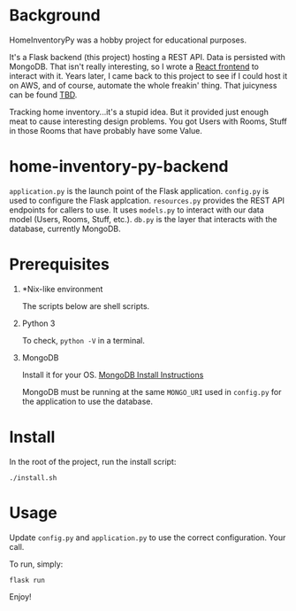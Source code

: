 # Background
HomeInventoryPy was a hobby project for educational purposes. 

It's a Flask backend (this project) hosting a REST API. Data is persisted with MongoDB. That isn't really interesting, so I wrote a [React frontend](https://github.com/mbraha/home-inventory-py-frontend) to interact with it. Years later, I came back to this project to see if I could host it on AWS, and of course, automate the whole freakin' thing.
That juicyness can be found [TBD](https://github.com/mbraha/).

Tracking home inventory...it's a stupid idea. But it provided just enough meat to cause interesting design problems. You got Users with Rooms, Stuff in those Rooms that have probably have some Value.

# home-inventory-py-backend
`application.py` is the launch point of the Flask application.
`config.py` is used to configure the Flask applcation.
`resources.py` provides the REST API endpoints for callers to use. It uses `models.py` to interact with our data model (Users, Rooms, Stuff, etc.).
`db.py` is the layer that interacts with the database, currently MongoDB. 

# Prerequisites

1. \*Nix-like environment

    The scripts below are shell scripts.

2. Python 3

   To check, `python -V` in a terminal.

3. MongoDB

   Install it for your OS. [MongoDB Install Instructions](https://docs.mongodb.com/manual/installation/)

   MongoDB must be running at the same `MONGO_URI` used in `config.py` for the application to use the database.

# Install

In the root of the project, run the install script:

`./install.sh`

# Usage

Update `config.py` and `application.py` to use the correct configuration. Your call.

To run, simply:

`flask run`

Enjoy!